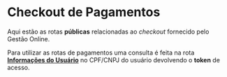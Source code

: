 # Checkout de Pagamentos

Aqui estão as rotas **públicas** relacionadas ao _checkout_ fornecido pelo Gestão Online.

Para utilizar as rotas de pagamentos uma consulta é feita na rota[ **Informações do Usuário**](../listar-usuario.md) no CPF/CNPJ do usuário devolvendo o **token** de acesso.



